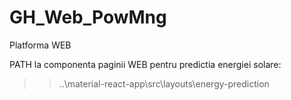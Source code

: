 # GH_Web_PowMng
Platforma WEB 

PATH la componenta paginii WEB pentru predictia energiei solare:
>> ..\material-react-app\src\layouts\energy-prediction
